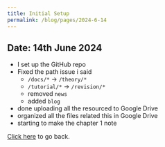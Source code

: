 ```yaml
---
title: Initial Setup
permalink: /blog/pages/2024-6-14
---
```


## Date: 14th June 2024

- I set up the GitHub repo
- Fixed the path issue i said
  - `/docs/*` -> `/theory/*`
  - `/tutorial/*` -> `/revision/*`
  - removed `news`
  - added `blog`
- done uploading all the resourced to Google Drive
- organized all the files related this in Google Drive
- starting to make the chapter 1 note

[Click here](/blog) to go back.
